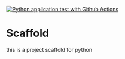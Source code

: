 [![Python application test with Github Actions](https://github.com/HarTigran/Scaffold/actions/workflows/main.yml/badge.svg)](https://github.com/HarTigran/Scaffold/actions/workflows/main.yml)


# Scaffold
this is a project scaffold for python
